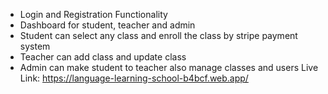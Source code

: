 * Login and Registration Functionality
* Dashboard for student, teacher and admin
* Student can select any class and enroll the class by stripe payment system
* Teacher can add class and update class
* Admin can make student to teacher also manage classes and users
Live Link: https://language-learning-school-b4bcf.web.app/